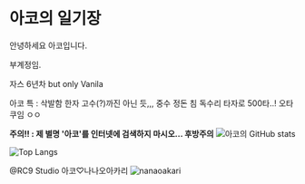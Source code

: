 # 아코의 일기장
안녕하세요
아코입니다.

부계정임.

자스 6년차 but only Vanila

아코 특 :
삭발함
한자 고수(?)까진 아닌 듯,,, 중수 정돈 침
독수리 타자로 500타..!
오타쿠임 ㅇㅇ

**주의!! : 제 별명 '아코'를 인터넷에 검색하지 마시오... 후방주의**
![아코의 GitHub stats](https://github-readme-stats.vercel.app/api?username=arc-cosine&show_icons=true&theme=tokyonight&hide_rank=false)

![Top Langs](https://github-readme-stats.vercel.app/api/top-langs/?username=arc-cosine&layout=compact&theme=tokyonight)


@RC9 Studio 
아코♡나나오아카리
![nanaoakari](https://scontent-gmp1-1.cdninstagram.com/v/t51.29350-15/491425872_588118147614596_2223303141735834608_n.heic?stp=dst-jpg_e35_tt6&efg=eyJ2ZW5jb2RlX3RhZyI6InRocmVhZHMuQ0FST1VTRUxfSVRFTS5pbWFnZV91cmxnZW4uMTQ0MHgxODAwLnNkci5mMjkzNTAuZGVmYXVsdF9pbWFnZS5jMiJ9&_nc_ht=scontent-gmp1-1.cdninstagram.com&_nc_cat=108&_nc_oc=Q6cZ2QH8PM90VaqlFG8as1WP51R0QsWgbYteGzaOCGehZoN6JCXEwR6WYa_F36on4VDFSZI&_nc_ohc=C2SMzif2YX4Q7kNvwFoeO0Y&_nc_gid=b-El5L97P1vF7VEuMokeJQ&edm=APs17CUBAAAA&ccb=7-5&ig_cache_key=MzYxMDU0NzkwMDEyOTQxMTY5Mg%3D%3D.3-ccb7-5&oh=00_AfVKqzOoUhT7c1oL_6UHG9FMhqdKO3WIm6tyRaGV6s90tA&oe=68960E1C&_nc_sid=10d13b)